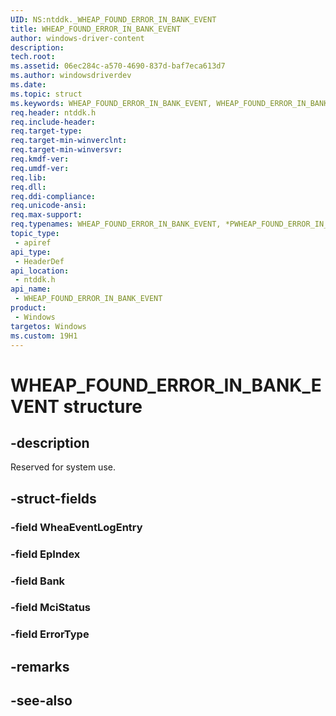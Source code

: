 ```yaml
---
UID: NS:ntddk._WHEAP_FOUND_ERROR_IN_BANK_EVENT
title: WHEAP_FOUND_ERROR_IN_BANK_EVENT
author: windows-driver-content
description: 
tech.root:
ms.assetid: 06ec284c-a570-4690-837d-baf7eca613d7
ms.author: windowsdriverdev
ms.date: 
ms.topic: struct
ms.keywords: WHEAP_FOUND_ERROR_IN_BANK_EVENT, WHEAP_FOUND_ERROR_IN_BANK_EVENT, *PWHEAP_FOUND_ERROR_IN_BANK_EVENT, 
req.header: ntddk.h
req.include-header:
req.target-type:
req.target-min-winverclnt:
req.target-min-winversvr:
req.kmdf-ver:
req.umdf-ver:
req.lib:
req.dll:
req.ddi-compliance:
req.unicode-ansi:
req.max-support:
req.typenames: WHEAP_FOUND_ERROR_IN_BANK_EVENT, *PWHEAP_FOUND_ERROR_IN_BANK_EVENT
topic_type: 
 - apiref
api_type: 
 - HeaderDef
api_location: 
 - ntddk.h
api_name: 
 - WHEAP_FOUND_ERROR_IN_BANK_EVENT
product: 
 - Windows
targetos: Windows
ms.custom: 19H1
---
```


# WHEAP_FOUND_ERROR_IN_BANK_EVENT structure

## -description

Reserved for system use.

## -struct-fields

### -field WheaEventLogEntry
 
### -field EpIndex
 
### -field Bank
 
### -field MciStatus
 
### -field ErrorType
 

## -remarks

## -see-also
